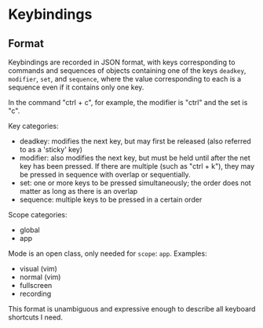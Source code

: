 # Keybindings


## Format

Keybindings are recorded in JSON format, with keys corresponding to commands and sequences of objects containing one of the keys `deadkey`, `modifier`, `set`, and `sequence`, where the value corresponding to each is a sequence even if it contains only one key.

In the command "ctrl + c", for example, the modifier is "ctrl" and the set is "c".

Key categories:
* deadkey: modifies the next key, but may first be released (also referred to as a 'sticky' key)
* modifier: also modifies the next key, but must be held until after the net key has been pressed. If there are multiple (such as "ctrl + k"), they may be pressed in sequence with overlap or sequentially.
* set: one or more keys to be pressed simultaneously; the order does not matter as long as there is an overlap
* sequence: multiple keys to be pressed in a certain order

Scope categories:
* global
* app

Mode is an open class, only needed for `scope`: `app`. Examples:
* visual (vim)
* normal (vim)
* fullscreen
* recording

This format is unambiguous and expressive enough to describe all keyboard shortcuts I need.


